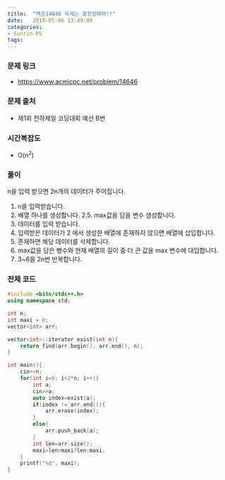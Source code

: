 ```yaml
---
title:  "백준14646 욱제는 결정장애야!!"
date:   2018-05-06 13:49:00
categories:
- Sunrin-PS
tags:
---
```


### 문제 링크
* https://www.acmicpc.net/problem/14646

### 문제 출처
* 제1회 천하제일 코딩대회 예선 B번

### 시간복잡도
* O(n<sup>2</sup>)

### 풀이
n을 입력 받으면 2n개의 데이터가 주어집니다.
1. n을 입력받습니다.
2. 배열 하나를 생성합니다.
2.5. max값을 담을 변수 생성합니다.
3. 데이터를 입력 받습니다.
4. 입력받은 데이터가 2 에서 생성한 배열에 존재하지 않으면 배열에 삽입합니다.
5. 존재하면 해당 데이터를 삭제합니다.
6. max값을 담은 병수와 현재 배열의 길이 중 더 큰 값을 max 변수에 대입합니다.
7. 3~6을 2n번 반복합니다.

### 전체 코드
```cpp
#include <bits/stdc++.h>
using namespace std;

int n;
int maxi = 0;
vector<int> arr;

vector<int>::iterator exist(int n){
	return find(arr.begin(), arr.end(), n);
}

int main(){
	cin>>n;
	for(int i=0; i<2*n; i++){
		int a;
		cin>>a;
		auto index=exist(a);
		if(index != arr.end()){
			arr.erase(index);
		}
		else{
			arr.push_back(a);
		}
		int len=arr.size();
		maxi=len>maxi?len:maxi;
	}
	printf("%d", maxi);
}
```
